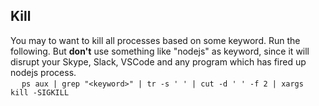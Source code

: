 ## Kill

You may to want to kill all processes based on some keyword. Run the following. But **don't** use something like "nodejs" as keyword, since it will disrupt your Skype, Slack, VSCode and any program which has fired up nodejs process.  
&emsp;  `ps aux | grep "<keyword>" | tr -s ' ' | cut -d ' ' -f 2 | xargs kill -SIGKILL`
